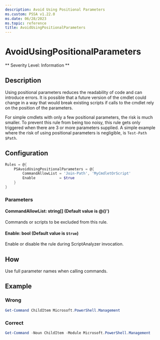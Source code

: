 ```yaml
---
description: Avoid Using Positional Parameters
ms.custom: PSSA v1.22.0
ms.date: 06/28/2023
ms.topic: reference
title: AvoidUsingPositionalParameters
---
```

# AvoidUsingPositionalParameters

** Severity Level: Information **

## Description

Using positional parameters reduces the readability of code and can introduce errors. It is possible
that a future version of the cmdlet could change in a way that would break existing scripts if calls
to the cmdlet rely on the position of the parameters.

For simple cmdlets with only a few positional parameters, the risk is much smaller. To prevent this
rule from being too noisy, this rule gets only triggered when there are 3 or more parameters
supplied. A simple example where the risk of using positional parameters is negligible, is
`Test-Path $Path`.

## Configuration

```powershell
Rules = @{
    PSAvoidUsingPositionalParameters = @{
        CommandAllowList = 'Join-Path', 'MyCmdletOrScript'
        Enable           = $true
    }
}
```

### Parameters

#### CommandAllowList: string[] (Default value is @()')

Commands or scripts to be excluded from this rule.

#### Enable: bool (Default value is `$true`)

Enable or disable the rule during ScriptAnalyzer invocation.

## How

Use full parameter names when calling commands.

## Example

### Wrong

```powershell
Get-Command ChildItem Microsoft.PowerShell.Management
```

### Correct

```powershell
Get-Command -Noun ChildItem -Module Microsoft.PowerShell.Management
```

